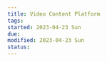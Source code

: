 ```yaml
---
title: Video Content Platform
tags:   
started: 2023-04-23 Sun
due: 
modified: 2023-04-23 Sun
status: 
---
```

